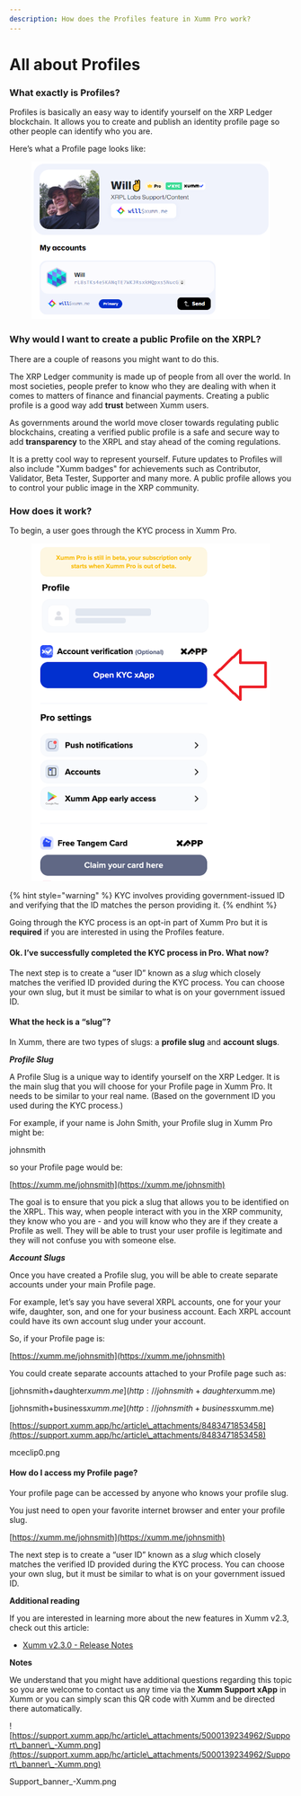```yaml
---
description: How does the Profiles feature in Xumm Pro work?
---
```


# All about Profiles

### **What exactly is Profiles?**

Profiles is basically an easy way to identify yourself on the XRP Ledger blockchain. It allows you to create and publish an identity profile page so other people can identify who you are.&#x20;

Here’s what a Profile page looks like:

<figure><img src="../../../../.gitbook/assets/Profiles - Main page.png" alt=""><figcaption></figcaption></figure>

### **Why would I want to create a public Profile on the XRPL?**

There are a couple of reasons you might want to do this.

The XRP Ledger community is made up of people from all over the world. In most societies, people prefer to know who they are dealing with when it comes to matters of finance and financial payments. Creating a public profile is a good way add **trust** between Xumm users.

As governments around the world move closer towards regulating public blockchains, creating a verified public profile is a safe and secure way to add **transparency** to the XRPL and stay ahead of the coming regulations.

It is a pretty cool way to represent yourself. Future updates to Profiles will also include "Xumm badges" for achievements such as Contributor, Validator, Beta Tester, Supporter and many more. A public profile allows you to control your public image in the XRP community.

### **How does it work?**

To begin, a user goes through the KYC process in Xumm Pro.

<figure><img src="../../../../.gitbook/assets/Xumm Pro - KYC screen - 1.png" alt=""><figcaption></figcaption></figure>

{% hint style="warning" %}
KYC involves providing government-issued ID and verifying that the ID matches the person providing it.
{% endhint %}



Going through the KYC process is an opt-in part of Xumm Pro but it is **required** if you are interested in using the Profiles feature.

#### **Ok. I’ve successfully completed the KYC process in Pro. What now?**

The next step is to create a “user ID” known as a _slug_ which closely matches the verified ID provided during the KYC process. You can choose your own slug, but it must be similar to what is on your government issued ID.

#### **What the heck is a “slug”?**

In Xumm, there are two types of slugs: a **profile slug** and **account slugs**.

_**Profile Slug**_

A Profile Slug is a unique way to identify yourself on the XRP Ledger. It is the main slug that you will choose for your Profile page in Xumm Pro. It needs to be similar to your real name. (Based on the government ID you used during the KYC process.)

For example, if your name is John Smith, your Profile slug in Xumm Pro might be:

johnsmith

so your Profile page would be:

[https://xumm.me/johnsmith](https://xumm.me/johnsmith)

The goal is to ensure that you pick a slug that allows you to be identified on the XRPL. This way, when people interact with you in the XRP community, they know who you are - and you will know who they are if they create a Profile as well. They will be able to trust your user profile is legitimate and they will not confuse you with someone else.

_**Account Slugs**_

Once you have created a Profile slug, you will be able to create separate accounts under your main Profile page.

For example, let’s say you have several XRPL accounts, one for your your wife, daughter, son, and one for your business account. Each XRPL account could have its own account slug under your account.

So, if your Profile page is:

[https://xumm.me/johnsmith](https://xumm.me/johnsmith)

You could create separate accounts attached to your Profile page such as:

[johnsmith+daughter$xumm.me](http://johnsmith+daughter$xumm.me)

[johnsmith+business$xumm.me](http://johnsmith+business$xumm.me)

[https://support.xumm.app/hc/article\_attachments/8483471853458](https://support.xumm.app/hc/article\_attachments/8483471853458)

mceclip0.png

#### **How do I access my Profile page?**

Your profile page can be accessed by anyone who knows your profile slug.

You just need to open your favorite internet browser and enter your profile slug.

[https://xumm.me/johnsmith](https://xumm.me/johnsmith)

The next step is to create a “user ID” known as a _slug_ which closely matches the verified ID provided during the KYC process. You can choose your own slug, but it must be similar to what is on your government issued ID.

**Additional reading**

If you are interested in learning more about the new features in Xumm v2.3, check out this article:

* [Xumm v2.3.0 - Release Notes](https://support.xumm.app/hc/en-us/articles/5569334061330)

**Notes**

We understand that you might have additional questions regarding this topic so you are welcome to contact us any time via the **Xumm Support xApp** in Xumm or you can simply scan this QR code with Xumm and be directed there automatically.

![https://support.xumm.app/hc/article\_attachments/5000139234962/Support\_banner\_-Xumm.png](https://support.xumm.app/hc/article\_attachments/5000139234962/Support\_banner\_-Xumm.png)

Support\_banner\_-Xumm.png

